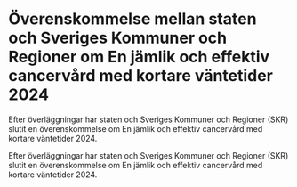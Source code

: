 # Överenskommelse mellan staten och Sveriges Kommuner och Regioner om En jämlik och effektiv cancervård med kortare väntetider 2024

Efter överläggningar har staten och Sveriges Kommuner och Regioner (SKR) slutit en överenskommelse om En jämlik och effektiv cancervård med kortare väntetider 2024.

Efter överläggningar har staten och Sveriges Kommuner och Regioner (SKR) slutit en överenskommelse om En jämlik och effektiv cancervård med kortare väntetider 2024.
